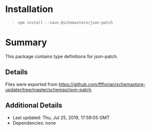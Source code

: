# Installation
> `npm install --save @schemastore/json-patch`

# Summary
This package contains type definitions for json-patch.

## Details
Files were exported from https://github.com/ffflorian/schemastore-updater/tree/master/schemas/json-patch.

## Additional Details
* Last updated: Thu, Jul 25, 2019, 17:59:05 GMT
* Dependencies: none
